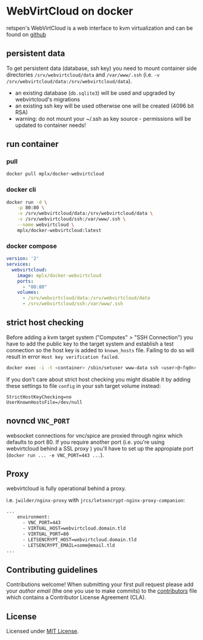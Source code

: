 # WebVirtCloud on docker

retspen's WebVirtCloud is a web interface to kvm virtualization and can be found on [github](https://github.com/retspen/webvirtcloud)

## persistent data

To get persistent data (database, ssh key) you need to mount container side directories `/srv/webvirtcloud/data` and `/var/www/.ssh` (i.e. `-v /srv/webvirtcloud/data:/srv/webvirtcloud/data`).

- an existing database (`db.sqlite3`) will be used and upgraded by webvirtcloud's migrations
- an existing ssh key will be used otherwise one will be created (4096 bit RSA)
- warning: do not mount your ~/.ssh as key source - permissions will be updated to container needs!

## run container

### pull

```bash
docker pull mplx/docker-webvirtcloud
```

### docker cli

```bash    
docker run -d \
    -p 80:80 \
    -v /srv/webvirtcloud/data:/srv/webvirtcloud/data \
    -v /srv/webvirtcloud/ssh:/var/www/.ssh \
    --name webvirtcloud \
    mplx/docker-webvirtcloud:latest
```

### docker compose

```yml
version: '2'
services:
  webvirtcloud:
    image: mplx/docker-webvirtcloud
    ports:
      - "80:80"
    volumes:
      - /srv/webvirtcloud/data:/srv/webvirtcloud/data
      - /srv/webvirtcloud/ssh:/var/www/.ssh
```

## strict host checking

Before adding a kvm target system ("Computes" > "SSH Connection") you have to add the public key to the target system and establish a test connection so the host key is added to `known_hosts` file. Failing to do so will result in error `Host key verification failed`.

```bash
docker exec -i -t <container> /sbin/setuser www-data ssh <user>@<fqdn>
```

If you don't care about strict host checking you might disable it by adding these settings to file `config` in your ssh target volume instead:

```
StrictHostKeyChecking=no
UserKnownHostsFile=/dev/null 
```

## novncd `VNC_PORT`

websocket connections for vnc/spice are proxied through nginx which defaults to port 80. If you require another port (i.e. you're using webvirtcloud behind a SSL proxy ) you'll have to set up the appropiate port (`docker run ... -e VNC_PORT=443 ...`).

## Proxy

webvirtcloud is fully operational behind a proxy.

i.e. `jwilder/nginx-proxy` with `jrcs/letsencrypt-nginx-proxy-companion`:

```bash
...
    environment:
      - VNC_PORT=443
      - VIRTUAL_HOST=webvirtcloud.domain.tld
      - VIRTUAL_PORT=80
      - LETSENCRYPT_HOST=webvirtcloud.domain.tld
      - LETSENCRYPT_EMAIL=some@email.tld
...
```

## Contributing guidelines

Contributions welcome! When submitting your first pull request please add your
_author email_ (the one you use to make commits) to the [contributors](CONTRIBUTORS)
file which contains a Contributor License Agreement (CLA).

## License

Licensed under [MIT License](LICENSE).
